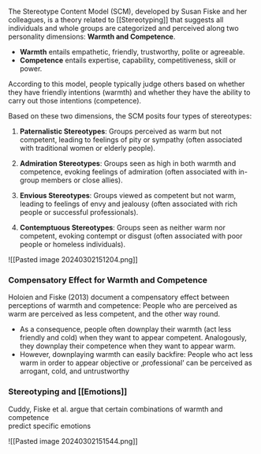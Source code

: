 The Stereotype Content Model (SCM), developed by Susan Fiske and her colleagues, is a theory related to [[Stereotyping]] that suggests all individuals and whole groups are categorized and perceived along two personality dimensions: **Warmth and Competence**.  
- **Warmth** entails empathetic, friendly, trustworthy, polite or agreeable.  
- **Competence** entails expertise, capability, competitiveness, skill or power.

According to this model, people typically judge others based on whether they have friendly intentions (warmth) and whether they have the ability to carry out those intentions (competence).


Based on these two dimensions, the SCM posits four types of stereotypes:
1. **Paternalistic Stereotypes**: Groups perceived as warm but not competent, leading to feelings of pity or sympathy (often associated with traditional women or elderly people).
    
2. **Admiration Stereotypes**: Groups seen as high in both warmth and competence, evoking feelings of admiration (often associated with in-group members or close allies).
    
3. **Envious Stereotypes**: Groups viewed as competent but not warm, leading to feelings of envy and jealousy (often associated with rich people or successful professionals).
    
4. **Contemptuous Stereotypes**: Groups seen as neither warm nor competent, evoking contempt or disgust (often associated with poor people or homeless individuals).

![[Pasted image 20240302151204.png]]


### Compensatory Effect for Warmth and Competence
Holoien and Fiske (2013) document a compensatory effect between perceptions of warmth and competence: People who are perceived as warm are perceived as less competent, and the other way round.  
- As a consequence, people often downplay their warmth (act less friendly and cold) when they want to appear competent. Analogously, they downplay their competence when they want to appear warm.  
- However, downplaying warmth can easily backfire: People who act less warm in order to appear objective or ‚professional‘ can be perceived as arrogant, cold, and untrustworthy

### Stereotyping and [[Emotions]]
Cuddy, Fiske et al. argue that certain combinations of warmth and competence  
predict specific emotions

![[Pasted image 20240302151544.png]]
